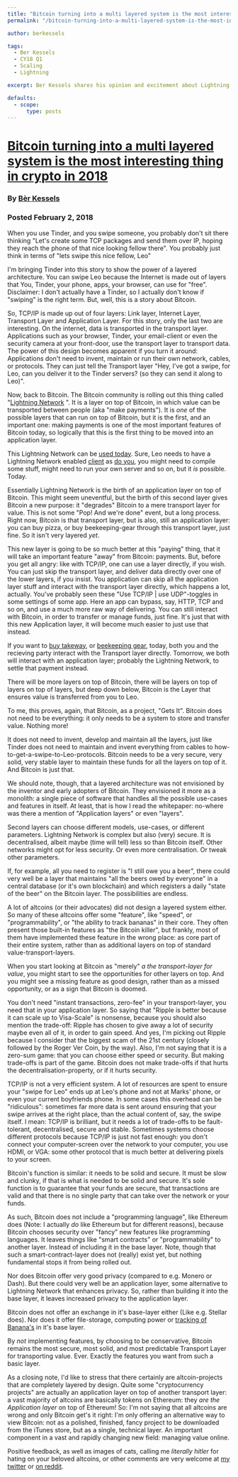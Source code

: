 ```yaml
---
title: "Bitcoin turning into a multi layered system is the most interesting thing in crypto in 2018"
permalink: "/bitcoin-turning-into-a-multi-layered-system-is-the-most-interesting-thing-in-crypto-in-2018" 

author: berkessels

tags:
  - Ber Kessels
  - CY18 Q1
  - Scaling
  - Lightning

excerpt: Ber Kessels shares his opinion and excitement about Lightning network.

defaults:
  - scope:
      type: posts
---
```


# [Bitcoin turning into a multi layered system is the most interesting thing in crypto in 2018](https://berk.es/2018/02/09/bitcoin-turning-into-a-multi-layered-system-is-the-most-interesting-thing-in-crypto-in-2018/)
### By [Bèr Kessels](https://twitter.com/berkes/)
### Posted February 2, 2018

When you use Tinder, and you swipe someone, you probably don't sit there thinking "Let's create some TCP packages and send them over IP, hoping they reach the phone of that nice looking fellow there". You probably just think in terms of "lets swipe this nice fellow, Leo"

I'm bringing Tinder into this story to show the power of a layered architecture. You can swipe Leo because the Internet is made out of layers that You, Tinder, your phone, apps, your browser, can use for "free". Disclaimer: I don't actually have a Tinder, so I actually don't know if "swiping" is the right term. But, well, this is a story about Bitcoin.

So, TCP/IP is made up out of four layers: Link layer, Internet Layer, Transport Layer and Application Layer. For this story, only the last two are interesting. On the internet, data is transported in the transport layer. Applications such as your browser, Tinder, your email-client or even the security camera at your front-door, use the transport layer to transport data. The power of this design becomes apparent if you turn it around: Applications don't need to invent, maintain or run their own network, cables, or protocols. They can just tell the Transport layer "Hey, I've got a swipe, for Leo, can you deliver it to the Tinder servers? (so they can send it along to Leo)".

Now, back to Bitcoin. The Bitcoin community is rolling out this thing called "[Lightning Network](https://lightning.network) ". It is a layer on top of Bitcoin, in which value can be transported between people (aka "make payments"). It is _one_ of the possible layers that can run on top of Bitcoin, but it is the first, and an important one: making payments is one of the most important features of Bitcoin today, so logically that this is the first thing to be moved into an application layer.

This Lightning Network can be [used today](https://berk.es/2018/02/09/bitcoin-turning-into-a-multi-layered-system-is-the-most-interesting-thing-in-crypto-in-2018/). Sure, Leo needs to have a Lightning Network enabled [client](https://play.google.com/store/apps/details?id=fr.acinq.eclair.wallet) as [do you](https://github.com/lightninglabs/lightning-app), you might need to compile some stuff, might need to run your own server and so on, but it _is_ possible. Today.

Essentially Lightning Network is the birth of an application layer on top of Bitcoin. This might seem uneventful, but the birth of this second layer gives Bitcoin a new purpose: it "degrades" Bitcoin to a mere transport layer for value. This is not some "Pop! And we're done" event, but a long process. Right now, Bitcoin is that transport layer, but is also, still an application layer: you can buy pizza, or buy beekeeping-gear through this transport layer, just fine. So it isn't very layered _yet_.

This new layer is going to be so much better at this "paying" thing, that it will take an important feature "away" from Bitcoin: payments. But, before you get all angry: like with TCP/IP, one can use a layer directly, if you wish. You can just skip the transport layer, and deliver data directly over one of the lower layers, if you insist. You application can skip all the application layer stuff and interact with the transport layer directly, which happens a lot, actually. You've probably seen these "Use TCP/IP | use UDP"-toggles in some settings of some app. Here an app can bypass, say, HTTP, TCP and so on, and use a much more raw way of delivering. You can still interact with Bitcoin, in order to transfer or manage funds, just fine. It's just that with this new Application layer, it will become much easier to just use that instead.

If you want to [buy takeway](https://bitcoinmagazine.com/articles/ordering-meals-with-bitcoins-takeaway-com-bitcoins-pizza-home-1385160906/), or [beekeeping gear](https://imkershop.nl/), today, both you and the recieving party interact with the Transport layer directly. Tomorrow, we both will interact with an application layer; probably the Lightning Network, to settle that payment instead.

There will be more layers on top of Bitcoin, there will be layers on top of layers on top of layers, but deep down below, Bitcoin is the Layer that ensures value is transferred from you to Leo.

To me, this proves, again, that Bitcoin, as a project, "Gets It". Bitcoin does not need to be everything: it only needs to be a system to store and transfer value. Nothing more!

It does not need to invent, develop and maintain all the layers, just like Tinder does not need to maintain and invent everything from cables to how-to-get-a-swipe-to-Leo-protocols. Bitcoin needs to be a very secure, very solid, very stable layer to maintain these funds for all the layers on top of it. And Bitcoin is just that.

We should note, though, that a layered architecture was not envisioned by the inventor and early adopters of Bitcoin. They envisioned it more as a monolith: a single piece of software that handles all the possible use-cases and features in itself. At least, that is how I read the whitepaper: no-where was there a mention of "Application layers" or even "layers".

Second layers can choose different models, use-cases, or different parameters. Lightning Network is complex but also (very) secure. It is decentralised, albeit maybe (time will tell) less so than Bitcoin itself. Other networks might opt for less security. Or even more centralisation. Or tweak other parameters.

If, for example, all you need to register is "I still owe you a beer", there could very well be a layer that maintains "all the beers owed by everyone" in a central database (or it's own blockchain) and which registers a daily "state of the beer" on the Bitcoin layer. The possibilities are endless.

A lot of altcoins (or their advocates) did not design a layered system either. So many of these altcoins offer some "feature", like "speed", or "programmability", or "the ability to track bananas" in their core. They often present those built-in features as "the Bitcoin killer", but frankly, most of them have implemented these feature in the wrong place: as core part of their entire system, rather than as additional layers on top of standard value-transport-layers.

When you start looking at Bitcoin as "merely" _a the transport-layer for value_, you might start to see the opportunities for other layers on top. And you might see a missing feature as good design, rather than as a missed opportunity, or as a sign that Bitcoin is doomed.

You don't need "instant transactions, zero-fee" in your transport-layer, you need that in your application layer. So saying that "Ripple is better because it can scale up to Visa-Scale" is nonsense, because you should also mention the trade-off: Ripple has chosen to give away a lot of security maybe even all of it, in order to gain speed. And yes, I'm picking out Ripple because I consider that the biggest scam of the 21st century (closely followed by the Roger Ver Coin, by the way). Also, I'm not saying that it is a zero-sum game: that you can choose either speed or security. But making trade-offs is part of the game. Bitcoin does not make trade-offs if that hurts the decentralisation-property, or if it hurts security.

TCP/IP is not a very efficient system. A lot of resources are spent to ensure your "swipe for Leo" ends up at Leo's phone and not at Marks' phone, or even your current boyfriends phone. In some cases this overhead can be "ridiculous": sometimes far more data is sent around ensuring that your swipe arrives at the right place, than the actual content of, say, the swipe itself. I mean: TCP/IP is brilliant, but it needs a lot of trade-offs to be fault-tolerant, decentralised, secure and stable. Sometimes systems choose different protocols because TCP/IP is just not fast enough: you don't connect your computer-screen over the network to your computer, you use HDMI, or VGA: some other protocol that is much better at delivering pixels to your screen.

Bitcoin's function is similar: it needs to be solid and secure. It must be slow and clunky, if that is what is needed to be solid and secure. It's sole function is to guarantee that your funds are secure, that transactions are valid and that there is no single party that can take over the network or your funds.

As such, Bitcoin does not include a "programming language", like Ethereum does (Note: I actually _do_ like Ethereum but for different reasons), because Bitcoin chooses security over "fancy" new features like programming languages. It leaves things like "smart contracts" or "programmability" to another layer. Instead of including it in the base layer. Note, though that such a smart-contract-layer does not (really) exist yet, but nothing fundamental stops it from being rolled out.

Nor does Bitcoin offer very good privacy (compared to e.g. Monero or Dash). But there could very well be an application layer, some alternative to Lightning Network that enhances privacy. So, rather than building it into the base layer, it leaves increased privacy to the application layer.

Bitcoin does not offer an exchange in it's base-layer either (Like e.g. Stellar does). Nor does it offer file-storage, computing power or [tracking of Banana's](https://bananacoin.io/) in it's base layer.

By _not_ implementing features, by choosing to be conservative, Bitcoin remains the most secure, most solid, and most predictable Transport Layer for transporting value. Ever. Exactly the features you want from such a basic layer.

As a closing note, I'd like to stress that there certainly are altcoin-projects that are completely layered by design. Quite some "cryptocurrency projects" are actually an application layer on top of another transport layer: a vast majority of altcoins are basically tokens on Ethereum: they _are the Application layer_ on top of Ethereum! So: I'm not saying that all altcoins are wrong and only Bitcoin get's it right: I'm only offering an alternative way to view Bitcoin: not as a polished, finished, fancy project to be downloaded from the iTunes store, but as a single, technical layer. An important component in a vast and rapidly changing new field: managing value online.

Positive feedback, as well as images of cats, calling me _literally hitler_ for hating on your beloved altcoins, or other comments are very welcome at [my twitter](https://twitter.com/berkes) or [on reddit](https://www.reddit.com/u/berkes).
